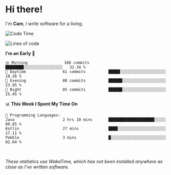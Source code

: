 # Hi there!
I'm **Cam**, I write software for a living.

<!--START_SECTION:waka-->
![Code Time](http://img.shields.io/badge/Code%20Time-344%20hrs%2057%20mins-blue)

![Lines of code](https://img.shields.io/badge/From%20Hello%20World%20I%27ve%20Written-96.2%20thousand%20lines%20of%20code-blue)

**I'm an Early 🐤** 

```text
🌞 Morning                108 commits         ████████░░░░░░░░░░░░░░░░░   32.34 % 
🌆 Daytime                61 commits          █████░░░░░░░░░░░░░░░░░░░░   18.26 % 
🌃 Evening                80 commits          ██████░░░░░░░░░░░░░░░░░░░   23.95 % 
🌙 Night                  85 commits          ██████░░░░░░░░░░░░░░░░░░░   25.45 % 
```


📊 **This Week I Spent My Time On** 

```text
💬 Programming Languages: 
Java                     2 hrs 10 mins       ████████████████████░░░░░   80.85 % 
Kotlin                   27 mins             ████░░░░░░░░░░░░░░░░░░░░░   17.11 % 
Pebble                   3 mins              █░░░░░░░░░░░░░░░░░░░░░░░░   02.04 % 
```


<!--END_SECTION:waka-->

<br>

_These statistics use WakaTime, which has not been installed anywhere as close as I've written software._
